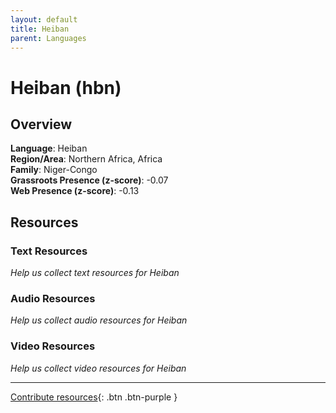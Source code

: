 ```yaml
---
layout: default
title: Heiban
parent: Languages
---
```


# Heiban (hbn)

## Overview

**Language**: Heiban  
**Region/Area**: Northern Africa, Africa  
**Family**: Niger-Congo  
**Grassroots Presence (z-score)**: -0.07  
**Web Presence (z-score)**: -0.13  

## Resources

### Text Resources
*Help us collect text resources for Heiban*

### Audio Resources
*Help us collect audio resources for Heiban*

### Video Resources
*Help us collect video resources for Heiban*

---

[Contribute resources](https://forms.office.com/e/1SfLJx3u1r){: .btn .btn-purple }

